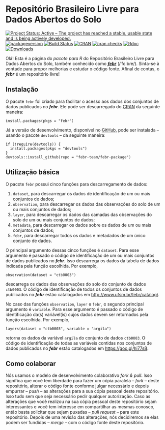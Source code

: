 <!-- Generated by knitr: do not edit by hand. Please edit the content in README.Rmd -->
Repositório Brasileiro Livre para Dados Abertos do Solo
=======================================================

[![Project Status: Active – The project has reached a stable, usable
state and is being actively
developed.](http://www.repostatus.org/badges/latest/active.svg)](http://www.repostatus.org/#active)
[![packageversion](https://img.shields.io/badge/devel%20version-1.0.3.9000-firebrick.svg?style=flat-square)](commits/master)
[![Build
Status](https://travis-ci.org/febr-team/febr-package.svg?branch=master)](https://travis-ci.org/febr-team/febr-package)
[![CRAN](https://www.r-pkg.org/badges/version/febr)](https://cran.r-project.org/package=febr)
[![cran
checks](https://cranchecks.info/badges/worst/febr)](https://cran.r-project.org/web/checks/check_results_febr.html)
[![Rdoc](http://www.rdocumentation.org/badges/version/febr)](http://www.rdocumentation.org/packages/febr)
[![Downloads](http://cranlogs.r-pkg.org/badges/febr?color=brightgreen)](http://www.r-pkg.org/pkg/febr)

Olá! Esta é a página do *pacote para R* do Repositório Brasileiro Livre
para Dados Abertos do Solo, também conhecido como
[***febr***](http://www.ufsm.br/febr/) (/ˈfɛ.bɾe/). Sinta-se à vontade
para propor melhorias e estudar o código fonte. Afinal de contas, o
***febr*** é um repositório livre!

Instalação
----------

O pacote `febr` foi criado para facilitar o acesso aos dados dos
conjuntos de dados publicados no ***febr***. Ele pode ser descarregado
do [CRAN](https://CRAN.R-project.org/package=febr) da seguinte maneira:

    install.packages(pkgs = "febr")

Já a versão de desenvolvimento, disponível no
[GitHub](https://github.com/febr-team/febr-package), pode ser instalada
– usando o pacote `devtools` – da seguinte maneira:

    if (!require(devtools)) {
      install.packages(pkgs = "devtools")
    }
    devtools::install_github(repo = "febr-team/febr-package")

Utilização básica
-----------------

O pacote `febr` possui cinco funções para descarregamento de dados:

1.  `dataset`, para descarregar os dados de identificação de um ou mais
    conjuntos de dados;
2.  `observation`, para descarregar os dados das observações do solo de
    um ou mais conjuntos de dados;
3.  `layer`, para descarregar os dados das camadas das observações do
    solo de um ou mais conjuntos de dados;
4.  `metadata`, para descarregar os dados sobre os dados de um ou mais
    conjuntos de dados;
5.  `febr`, para descarregar todos os dados e metadados de um único
    conjunto de dados.

O principal argumento dessas cinco funções é `dataset`. Para esse
argumento é passado o código de identificação de um ou mais conjuntos de
dados publicados no ***febr***. Isso descarrega os dados da tabela de
dados indicada pela função escolhida. Por exemplo,

    observation(dataset = "ctb0003")

descarrega os dados das observações do solo do conjunto de dados
`ctb0003`. O código de identificação de todos os conjuntos de dados
publicados no ***febr*** estão catalogados em
<a href="http://www.ufsm.br/febr/catalog/" class="uri">http://www.ufsm.br/febr/catalog/</a>.

No caso das funções `observation`, `layer` e `febr`, o segundo principal
argumento é `variable`. Para esse argumento é passado o código de
identificação da(s) variável(is) cujos dados devem ser retornados pela
função escolhida. Por exemplo,

    layers(dataset = "ctb0003", variable = "argila")

retorna os dados da variável `argila` do conjunto de dados `ctb0003`. O
código de identificação de todas as variáveis contidas nos conjuntos de
dados publicados no ***febr*** estão catalogados em
<a href="https://goo.gl/hi77sB" class="uri">https://goo.gl/hi77sB</a>.

Como colaborar
--------------

Nós usamos o modelo de desenvolvimento colaborativo *fork & pull*. Isso
significa que você tem liberdade para fazer um cópia paralela – *fork* –
deste repositório, alterar o código fonte conforme julgar necessário e
depois empurrar – *push* – as alterações para a sua cópia pessoal deste
repositório. Isso tudo sem que seja necessário pedir qualquer
autorização. Caso as alterações que você realizou na sua cópia pessoal
deste repositório sejam interessantes e você tem interesse em
compartilhar as mesmas conosco, então basta solicitar que sejam puxadas
– *pull request* – para este repositório. Depois de uma revisão das
alterações, nós decidiremos se elas podem ser fundidas – *merge* – com o
código fonte deste repositório.
